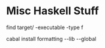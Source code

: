 Misc Haskell Stuff
==================

find target/ -executable -type f


cabal install formatting --lib --global
